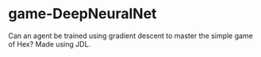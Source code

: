 # game-DeepNeuralNet
Can an agent be trained using gradient descent to master the simple game of Hex? Made using JDL.
